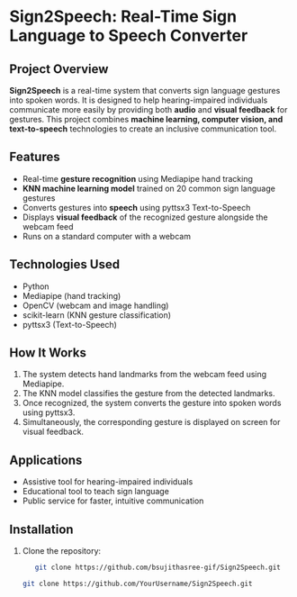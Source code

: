 # Sign2Speech: Real-Time Sign Language to Speech Converter

## Project Overview
**Sign2Speech** is a real-time system that converts sign language gestures into spoken words. It is designed to help hearing-impaired individuals communicate more easily by providing both **audio** and **visual feedback** for gestures. This project combines **machine learning, computer vision, and text-to-speech** technologies to create an inclusive communication tool.

## Features
- Real-time **gesture recognition** using Mediapipe hand tracking
- **KNN machine learning model** trained on 20 common sign language gestures
- Converts gestures into **speech** using pyttsx3 Text-to-Speech
- Displays **visual feedback** of the recognized gesture alongside the webcam feed
- Runs on a standard computer with a webcam

## Technologies Used
- Python
- Mediapipe (hand tracking)
- OpenCV (webcam and image handling)
- scikit-learn (KNN gesture classification)
- pyttsx3 (Text-to-Speech)

## How It Works
1. The system detects hand landmarks from the webcam feed using Mediapipe.
2. The KNN model classifies the gesture from the detected landmarks.
3. Once recognized, the system converts the gesture into spoken words using pyttsx3.
4. Simultaneously, the corresponding gesture is displayed on screen for visual feedback.

## Applications
- Assistive tool for hearing-impaired individuals
- Educational tool to teach sign language
- Public service for faster, intuitive communication

## Installation
1. Clone the repository:
   ```bash
      git clone https://github.com/bsujithasree-gif/Sign2Speech.git

   git clone https://github.com/YourUsername/Sign2Speech.git

